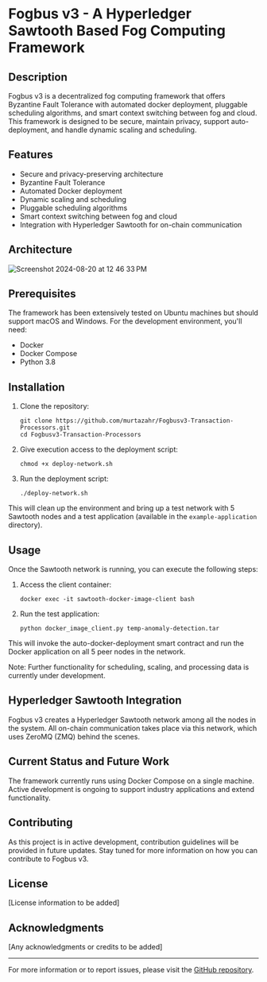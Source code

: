 # Fogbus v3 - A Hyperledger Sawtooth Based Fog Computing Framework

## Description

Fogbus v3 is a decentralized fog computing framework that offers Byzantine Fault Tolerance with automated docker deployment, pluggable scheduling algorithms, and smart context switching between fog and cloud. This framework is designed to be secure, maintain privacy, support auto-deployment, and handle dynamic scaling and scheduling.

## Features

- Secure and privacy-preserving architecture
- Byzantine Fault Tolerance
- Automated Docker deployment
- Dynamic scaling and scheduling
- Pluggable scheduling algorithms
- Smart context switching between fog and cloud
- Integration with Hyperledger Sawtooth for on-chain communication

## Architecture

![Screenshot 2024-08-20 at 12 46 33 PM](https://github.com/user-attachments/assets/4bb37c01-9377-4508-af85-2a00b8c6b331)

## Prerequisites

The framework has been extensively tested on Ubuntu machines but should support macOS and Windows. For the development environment, you'll need:

- Docker
- Docker Compose
- Python 3.8

## Installation

1. Clone the repository:
   ```
   git clone https://github.com/murtazahr/Fogbusv3-Transaction-Processors.git
   cd Fogbusv3-Transaction-Processors
   ```

2. Give execution access to the deployment script:
   ```
   chmod +x deploy-network.sh
   ```

3. Run the deployment script:
   ```
   ./deploy-network.sh
   ```

This will clean up the environment and bring up a test network with 5 Sawtooth nodes and a test application (available in the `example-application` directory).

## Usage

Once the Sawtooth network is running, you can execute the following steps:

1. Access the client container:
   ```
   docker exec -it sawtooth-docker-image-client bash
   ```

2. Run the test application:
   ```
   python docker_image_client.py temp-anomaly-detection.tar
   ```

This will invoke the auto-docker-deployment smart contract and run the Docker application on all 5 peer nodes in the network.

Note: Further functionality for scheduling, scaling, and processing data is currently under development.

## Hyperledger Sawtooth Integration

Fogbus v3 creates a Hyperledger Sawtooth network among all the nodes in the system. All on-chain communication takes place via this network, which uses ZeroMQ (ZMQ) behind the scenes.

## Current Status and Future Work

The framework currently runs using Docker Compose on a single machine. Active development is ongoing to support industry applications and extend functionality.

## Contributing

As this project is in active development, contribution guidelines will be provided in future updates. Stay tuned for more information on how you can contribute to Fogbus v3.

## License

[License information to be added]

## Acknowledgments

[Any acknowledgments or credits to be added]

---

For more information or to report issues, please visit the [GitHub repository](https://github.com/murtazahr/Fogbusv3-Transaction-Processors).
